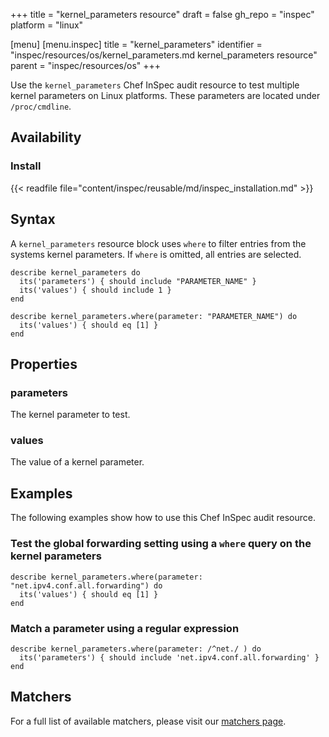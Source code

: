 +++
title = "kernel_parameters resource"
draft = false
gh_repo = "inspec"
platform = "linux"

[menu]
  [menu.inspec]
    title = "kernel_parameters"
    identifier = "inspec/resources/os/kernel_parameters.md kernel_parameters resource"
    parent = "inspec/resources/os"
+++

Use the `kernel_parameters` Chef InSpec audit resource to test multiple kernel parameters on Linux platforms.
These parameters are located under `/proc/cmdline`.

## Availability

### Install

{{< readfile file="content/inspec/reusable/md/inspec_installation.md" >}}

## Syntax

A `kernel_parameters` resource block uses `where` to filter entries from the systems kernel parameters. If `where` is omitted, all entries are selected.

    describe kernel_parameters do
      its('parameters') { should include "PARAMETER_NAME" }
      its('values') { should include 1 }
    end

    describe kernel_parameters.where(parameter: "PARAMETER_NAME") do
      its('values') { should eq [1] }
    end

## Properties

### parameters

The kernel parameter to test.

### values

The value of a kernel parameter.

## Examples

The following examples show how to use this Chef InSpec audit resource.

### Test the global forwarding setting using a `where` query on the kernel parameters

    describe kernel_parameters.where(parameter: "net.ipv4.conf.all.forwarding") do
      its('values') { should eq [1] }
    end

### Match a parameter using a regular expression

    describe kernel_parameters.where(parameter: /^net./ ) do
      its('parameters') { should include 'net.ipv4.conf.all.forwarding' }
    end

## Matchers

For a full list of available matchers, please visit our [matchers page](/inspec/matchers/).
